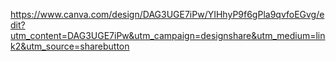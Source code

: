 https://www.canva.com/design/DAG3UGE7iPw/YIHhyP9f6gPla9qvfoEGvg/edit?utm_content=DAG3UGE7iPw&utm_campaign=designshare&utm_medium=link2&utm_source=sharebutton
